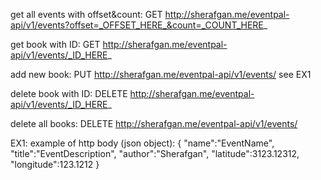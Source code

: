 get all events with offset&count: GET http://sherafgan.me/eventpal-api/v1/events?offset=_OFFSET_HERE_&count=_COUNT_HERE_

get book with ID: GET http://sherafgan.me/eventpal-api/v1/events/_ID_HERE_

add new book: PUT http://sherafgan.me/eventpal-api/v1/events/ see EX1

delete book with ID: DELETE http://sherafgan.me/eventpal-api/v1/events/_ID_HERE_

delete all books: DELETE http://sherafgan.me/eventpal-api/v1/events/


EX1: example of http body (json object):
{
	"name":"EventName",
	"title":"EventDescription",
	"author":"Sherafgan",
	"latitude":3123.12312,
	"longitude":123.1212
}
